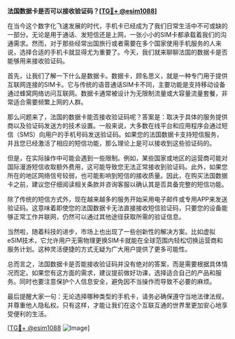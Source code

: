 **法国数据卡是否可以接收验证码？[[TG💪+ @esim1088](https://t.me/s/esim1088)]**

在当今这个数字化飞速发展的时代，手机卡已经成为了我们日常生活中不可或缺的一部分。无论是用于通话、发短信还是上网，一张小小的SIM卡都承载着我们的沟通需求。然而，对于那些经常出国旅行或者需要在多个国家使用手机服务的人来说，选择合适的手机卡就显得尤为重要了。今天，我们就来聊聊法国的数据卡是否能够用来接收验证码。

首先，让我们了解一下什么是数据卡。数据卡，顾名思义，就是一种专门用于提供互联网连接的SIM卡。它与传统的语音通话SIM卡不同，主要功能是支持移动设备通过蜂窝网络访问互联网。数据卡通常被设计为无限制流量或大容量流量套餐，非常适合需要频繁上网的人群。

那么问题来了，法国的数据卡能否接收验证码呢？答案是：取决于具体的服务提供商以及验证码发送方的技术设置。一般来说，大多数在线平台和应用程序会通过短信（SMS）向用户的手机号码发送验证码。如果您的法国数据卡支持短信服务，并且您已经激活了相应的短信功能，那么理论上是可以接收到这些验证码的。

但是，在实际操作中可能会遇到一些限制。例如，某些国家或地区的运营商可能对国际漫游短信收取额外费用，这可能导致您无法正常接收到验证码。此外，如果您所在的地区网络信号较弱，也可能影响到短信的接收质量。因此，在购买法国数据卡之前，建议您仔细阅读相关条款并咨询客服以确认其是否具备完整的短信功能。

除了传统的短信方式外，现在越来越多的服务开始采用电子邮件或专用APP来发送验证码。这意味着即使您的法国数据卡无法直接接收短信验证码，只要您的设备能够正常工作并联网，仍然可以通过其他途径获取所需的验证信息。

当然啦，随着科技的进步，市场上也出现了一些创新性的解决方案。比如虚拟eSIM技术，它允许用户无需物理更换SIM卡就能在全球范围内轻松切换运营商和服务计划。这种灵活便捷的方式无疑为广大用户提供了更多可能性。

总而言之，法国数据卡是否能接收验证码并没有绝对的答案，而是需要根据具体情况而定。如果您有这方面的需求，建议提前做好功课，选择适合自己的产品和服务。同时也要注意保护个人信息安全，避免因不当操作而导致不必要的麻烦。

最后提醒大家一句：无论选择哪种类型的手机卡，请务必确保遵守当地法律法规，并尊重他人隐私权。只有这样，才能让我们在这个互联互通的世界里更加安心地享受便利的生活。

[[TG💪+ @esim1088](https://t.me/s/esim1088) ![Image](https://i.postimg.cc/4NQfJmqS/Snipaste-2025-05-13-00-14-12.png)]